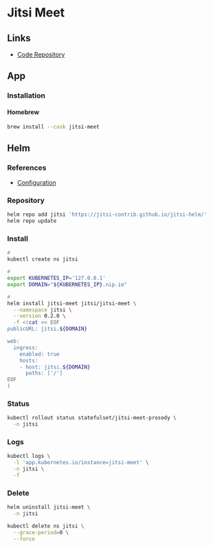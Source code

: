 # Jitsi Meet

<!--
https://www.udemy.com/course/integrate-free-jitsi-video-conference-api-in-php-codeigniter/
https://www.udemy.com/course/bigbluebutton-jitsi-installation-configuration/
-->

## Links

- [Code Repository](https://github.com/jitsi/jitsi-meet)

## App

### Installation

#### Homebrew

```sh
brew install --cask jitsi-meet
```

## Helm

### References

- [Configuration](https://github.com/jitsi-contrib/jitsi-helm#configuration)

### Repository

```sh
helm repo add jitsi 'https://jitsi-contrib.github.io/jitsi-helm/'
helm repo update
```

### Install

```sh
#
kubectl create ns jitsi

#
export KUBERNETES_IP='127.0.0.1'
export DOMAIN="${KUBERNETES_IP}.nip.io"

#
helm install jitsi-meet jitsi/jitsi-meet \
  --namespace jitsi \
  --version 0.2.0 \
  -f <(cat << EOF
publicURL: jitsi.${DOMAIN}

web:
  ingress:
    enabled: true
    hosts:
    - host: jitsi.${DOMAIN}
      paths: ['/']
EOF
)
```

### Status

```sh
kubectl rollout status statefulset/jitsi-meet-prosody \
  -n jitsi
```

### Logs

```sh
kubectl logs \
  -l 'app.kubernetes.io/instance=jitsi-meet' \
  -n jitsi \
  -f
```

### Delete

```sh
helm uninstall jitsi-meet \
  -n jitsi

kubectl delete ns jitsi \
  --grace-period=0 \
  --force
```
